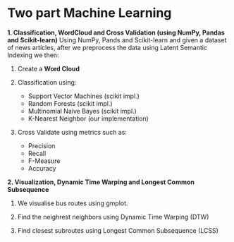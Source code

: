 # Two part Machine Learning 
**1. Classification, WordCloud and Cross Validation (using NumPy, Pandas and Scikit-learn)**
Using NumPy, Pands and Scikit-learn and given a dataset of news articles, after we preprocess the data using Latent Semantic Indexing we then:

1. Create a **Word Cloud**

2. Classification using:
    * Support Vector Machines (scikit impl.)
    * Random Forests (scikit impl.)
    * Multinomial Naive Bayes (scikit impl.)
    * K-Nearest Neighbor (our implementation)

3. Cross Validate using metrics such as:
    * Precision
    * Recall 
    * F-Measure
    * Accuracy

**2. Visualization, Dynamic Time Warping and Longest Common Subsequence**
1. We visualise bus routes using gmplot.

2. Find the neighrest neighbors using Dynamic Time Warping (DTW)

3. Find closest subroutes using Longest Common Subsequence (LCSS)
